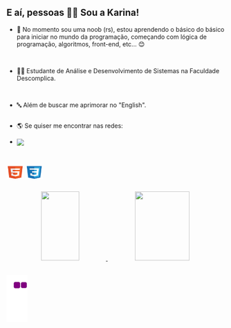 ## E aí, pessoas ✌🏻 Sou a Karina!

* 🌱 No momento sou uma noob (rs), estou aprendendo o básico do básico para iniciar no mundo da programação, começando com lógica de programação, algoritmos, front-end, etc... 😊

<br>

* 👩‍🎓 Estudante de Análise e Desenvolvimento de Sistemas na Faculdade Descomplica.

<br>

* 🔤 Além de buscar me aprimorar no "English".

##

* 🌎 Se quiser me encontrar nas redes:

* <div>
  <a href="https://www.linkedin.com/in/karina-ferreira-401422191/" target="_blank"><img align="center" src="https://img.shields.io/badge/LinkedIn-0077B5?style=for-the-badge&logo=linkedin&logoColor=white" target="_blank"></a>
</div>

##

<div style="display: inline_block"><br>
   <img align="center" alt="KahFe-HTML" height="30" width="40" src="https://raw.githubusercontent.com/devicons/devicon/master/icons/html5/html5-original.svg">   
   <img align="center" alt="KahFe-CSS" height="30" width="40" src="https://raw.githubusercontent.com/devicons/devicon/master/icons/css3/css3-original.svg">
</div>

##

<div align="center">
  <a href="https://github.com/KahFe">
  <img height="160em" width="42%" src="https://github-readme-stats.vercel.app/api?username=KahFe&show_icons=true&theme=synthwave&include_all_commits=true&count_private=true"/>
  <img height="160em" width="50%" src="https://github-readme-stats.vercel.app/api/top-langs/?username=KahFe&layout=compact&langs_count=7&theme=synthwave"/>
</div>
  

##


![snake gif](https://github.com/KahFe/KahFe/blob/output/github-contribution-grid-snake.gif)
